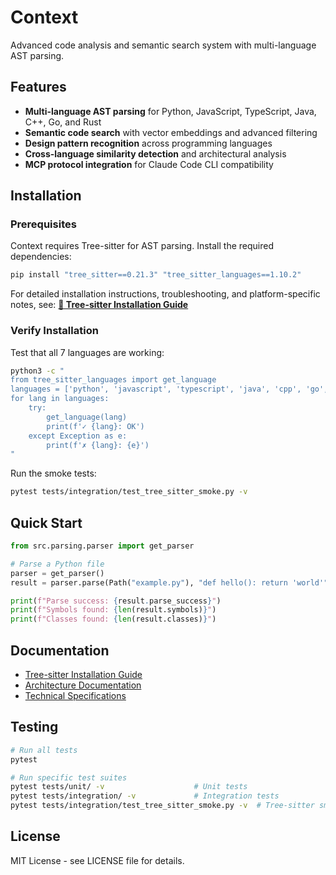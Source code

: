 # Context

Advanced code analysis and semantic search system with multi-language AST parsing.

## Features

- **Multi-language AST parsing** for Python, JavaScript, TypeScript, Java, C++, Go, and Rust
- **Semantic code search** with vector embeddings and advanced filtering
- **Design pattern recognition** across programming languages
- **Cross-language similarity detection** and architectural analysis
- **MCP protocol integration** for Claude Code CLI compatibility

## Installation

### Prerequisites

Context requires Tree-sitter for AST parsing. Install the required dependencies:

```bash
pip install "tree_sitter==0.21.3" "tree_sitter_languages==1.10.2"
```

For detailed installation instructions, troubleshooting, and platform-specific notes, see:
**[📖 Tree-sitter Installation Guide](docs/INSTALL_TREE_SITTER.md)**

### Verify Installation

Test that all 7 languages are working:

```bash
python3 -c "
from tree_sitter_languages import get_language
languages = ['python', 'javascript', 'typescript', 'java', 'cpp', 'go', 'rust']
for lang in languages:
    try:
        get_language(lang)
        print(f'✓ {lang}: OK')
    except Exception as e:
        print(f'✗ {lang}: {e}')
"
```

Run the smoke tests:

```bash
pytest tests/integration/test_tree_sitter_smoke.py -v
```

## Quick Start

```python
from src.parsing.parser import get_parser

# Parse a Python file
parser = get_parser()
result = parser.parse(Path("example.py"), "def hello(): return 'world'")

print(f"Parse success: {result.parse_success}")
print(f"Symbols found: {len(result.symbols)}")
print(f"Classes found: {len(result.classes)}")
```

## Documentation

- [Tree-sitter Installation Guide](docs/INSTALL_TREE_SITTER.md)
- [Architecture Documentation](docs/architecture-Context-2025-10-31.md)
- [Technical Specifications](docs/tech-spec-Context-2025-10-31.md)

## Testing

```bash
# Run all tests
pytest

# Run specific test suites
pytest tests/unit/ -v                    # Unit tests
pytest tests/integration/ -v             # Integration tests
pytest tests/integration/test_tree_sitter_smoke.py -v  # Tree-sitter smoke tests
```

## License

MIT License - see LICENSE file for details.